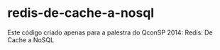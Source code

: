 redis-de-cache-a-nosql
======================

Este código criado apenas para a palestra do QconSP 2014: Redis: De Cache a NoSQL
